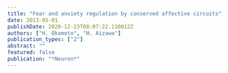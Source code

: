 ```yaml
---
title: "Fear and anxiety regulation by conserved affective circuits"
date: 2013-05-01
publishDate: 2020-12-23T08:07:22.110012Z
authors: ["H. Okamoto", "H. Aizawa"]
publication_types: ["2"]
abstract: ""
featured: false
publication: "*Neuron*"
---
```


